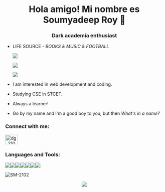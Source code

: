 <h1 align="center">Hola amigo! Mi nombre es Soumyadeep Roy 🖤</h1>
<h3 align="center">Dark academia enthusiast</h3>

  
- LIFE SOURCE - *BOOKS  &  MUSIC  &  FOOTBALL*

     ![](https://64.media.tumblr.com/0739239d127378152ec2ed55b95dc9db/c9bd3beb41efbe73-99/s400x600/55e26ee79d608d7e6eba90dd053e7569731a6f4d.gifv)
     
     ![](https://64.media.tumblr.com/e6c4e95bea1d6a360ef8bdc785ad11ae/c9bd3beb41efbe73-00/s400x600/d0b8c1271100990aa315ab6545196f4b035a876e.gifv)
     
     ![](https://hips.hearstapps.com/esquireuk.cdnds.net/16/17/1461773342-cryuff.gif?resize=320:*)
- I am interested in web development and coding.
- Studying CSE in STCET.
- Always a learner!
- Go by my name and I'm a good boy to you, but then *What's in a name?*
            
            
<h3 align="left">Connect with me:</h3>
<p align="left">
<a href="https://www.linkedin.com/in/soumyadeep-roy-36b0b5218/"><img align="center" src="https://img.icons8.com/external-justicon-flat-justicon/64/000000/external-linkedin-social-media-justicon-flat-justicon.png" alt="dg_2103" height="30" width="40" /></a>
</p>


<h3 align="left">Languages and Tools:</h3>
<p align="left"> <img src="https://img.icons8.com/ios-filled/50/000000/c.png"/><img src="https://img.icons8.com/ios/50/000000/java-coffee-cup-logo--v1.png"/><img src="https://img.icons8.com/fluency-systems-filled/50/000000/python.png"/><img src="https://img.icons8.com/ios-filled/50/000000/sql.png"/><img src="https://img.icons8.com/ios-filled/50/000000/javascript.png"/><img src="https://img.icons8.com/ios-filled/50/000000/html.png"/><img src="https://img.icons8.com/ios-filled/50/000000/css.png"/>

<p><img align="center" src="https://github-readme-streak-stats.herokuapp.com/?user=SM-2102&" alt="SM-2102" /></p>
  
 <p align="center"><img align="center" src="https://i.imgur.com/yPs50AN.gif" /></p>
